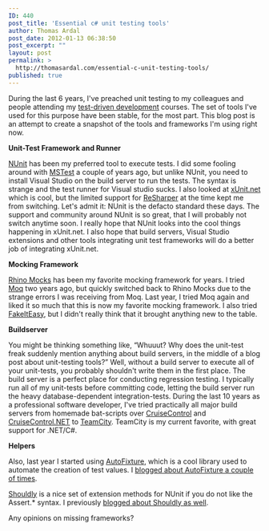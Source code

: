 ```yaml
---
ID: 440
post_title: 'Essential c# unit testing tools'
author: Thomas Ardal
post_date: 2012-01-13 06:38:50
post_excerpt: ""
layout: post
permalink: >
  http://thomasardal.com/essential-c-unit-testing-tools/
published: true
---
```

During the last 6 years, I've preached unit testing to my colleagues and people attending my <a href="http://en.wikipedia.org/wiki/Test-driven_development">test-driven development</a> courses. The set of tools I've used for this purpose have been stable, for the most part. This blog post is an attempt to create a snapshot of the tools and frameworks I'm using right now.

<strong>Unit-Test Framework and Runner</strong>

<a href="http://nunit.org/">NUnit</a> has been my preferred tool to execute tests. I did some fooling around with <a href="http://en.wikipedia.org/wiki/MSTest" target="_blank">MSTest</a> a couple of years ago, but unlike NUnit, you need to install Visual Studio on the build server to run the tests. The syntax is strange and the test runner for Visual studio sucks. I also looked at <a href="http://xunit.codeplex.com/" target="_blank">xUnit.net</a> which is cool, but the limited support for <a href="http://www.jetbrains.com/resharper/" target="_blank">ReSharper</a> at the time kept me from switching. Let's admit it: NUnit is the defacto standard these days. The support and community around NUnit is so great, that I will probably not switch anytime soon. I really hope that NUnit looks into the cool things happening in xUnit.net. I also hope that build servers, Visual Studio extensions and other tools integrating unit test frameworks will do a better job of integrating xUnit.net.

<strong>Mocking Framework</strong>

<a href="http://hibernatingrhinos.com/open-source/rhino-mocks" target="_blank">Rhino Mocks</a> has been my favorite mocking framework for years. I tried <a href="http://code.google.com/p/moq/" target="_blank">Moq</a> two years ago, but quickly switched back to Rhino Mocks due to the strange errors I was receiving from Moq. Last year, I tried Moq again and liked it so much that this is now my favorite mocking framework. I also tried <a href="http://code.google.com/p/fakeiteasy/" target="_blank">FakeItEasy</a>, but I didn't really think that it brought anything new to the table.

<strong>Buildserver</strong>

You might be thinking something like, “Whuuut? Why does the unit-test freak suddenly mention anything about build servers, in the middle of a blog post about unit-testing tools?” Well, without a build server to execute all of your unit-tests, you probably shouldn't write them in the first place. The build server is a perfect place for conducting regression testing. I typically run all of my unit-tests before committing code, letting the build server run the heavy database-dependent integration-tests. During the last 10 years as a professional software developer, I've tried practically all major build servers from homemade bat-scripts over <a href="http://cruisecontrol.sourceforge.net/" target="_blank">CruiseControl</a> and <a href="http://sourceforge.net/projects/ccnet/" target="_blank">CruiseControl.NET</a> to <a href="http://www.jetbrains.com/teamcity/" target="_blank">TeamCity</a>. TeamCity is my current favorite, with great support for .NET/C#.

<strong>Helpers</strong>

Also, last year I started using <a href="http://autofixture.codeplex.com/" target="_blank">AutoFixture</a>, which is a cool library used to automate the creation of test values. I <a href="http://thomasardal.com/tag/autofixture/">blogged about AutoFixture a couple of times</a>.

<a href="http://shouldly.github.com/" target="_blank">Shouldly</a> is a nice set of extension methods for NUnit if you do not like the Assert.* syntax. I previously <a href="http://thomasardal.com/tag/shouldly/">blogged about Shouldly as well</a>.

Any opinions on missing frameworks?